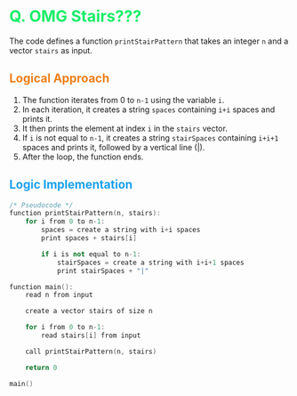 # <span style="color:#1AED69"> Q. **OMG Stairs???**</span>

The code defines a function `printStairPattern` that takes an integer `n` and a vector `stairs` as input.

## <span style="color:#ED7F1A"> **Logical Approach**</span>

1. The function iterates from 0 to `n-1` using the variable `i`.
2. In each iteration, it creates a string `spaces` containing `i+i` spaces and prints it.
3. It then prints the element at index `i` in the `stairs` vector.
4. If `i` is not equal to `n-1`, it creates a string `stairSpaces` containing `i+i+1` spaces and prints it, followed by a vertical line (|).
5. After the loop, the function ends.


## <span style="color:#1AA1ED"> **Logic Implementation** </span>

```cpp
/* Pseudocode */
function printStairPattern(n, stairs):
    for i from 0 to n-1:
        spaces = create a string with i+i spaces
        print spaces + stairs[i]

        if i is not equal to n-1:
            stairSpaces = create a string with i+i+1 spaces
            print stairSpaces + "|"

function main():
    read n from input

    create a vector stairs of size n

    for i from 0 to n-1:
        read stairs[i] from input

    call printStairPattern(n, stairs)

    return 0

main()

```
